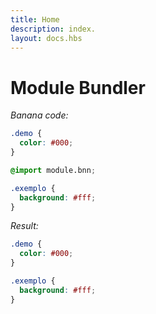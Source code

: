 ```yaml
---
title: Home
description: index.
layout: docs.hbs
---
```


# Module Bundler

*Banana code:*

```css
.demo {
  color: #000;
}
```

```css
@import module.bnn;

.exemplo {
  background: #fff;
}
```

*Result:*
```css
.demo {
  color: #000;
}

.exemplo {
  background: #fff;
}
```
